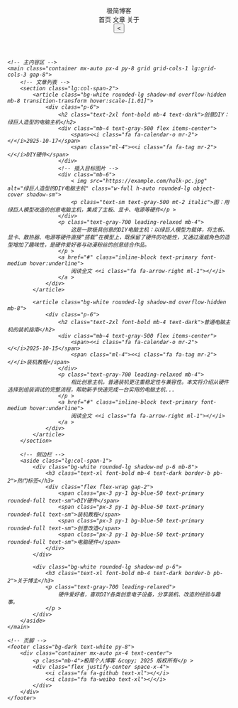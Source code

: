 <!DOCTYPE html>
<html lang="zh-CN">
<head>
    <meta charset="UTF-8">
    <meta name="viewport" content="width=device-width, initial-scale=1.0">
    <!-- 插入Facebook域名验证meta标签 -->
    <meta name="facebook-domain-verification" content="8ljpq1tooa23sf0fc15thsjlguvdns" />
    <title>极简个人博客</title>
    <script src="https://cdn.tailwindcss.com"></script>
    <link href="https://cdn.jsdelivr.net/npm/font-awesome@4.7.0/css/font-awesome.min.css" rel="stylesheet">
    <script>
        tailwind.config = {
            theme: {
                extend: {
                    colors: {
                        primary: '#2563eb',
                        secondary: '#64748b',
                        dark: '#0f172a'
                    },
                    fontFamily: {
                        sans: ['Inter', 'system-ui', 'sans-serif'],
                    },
                }
            }
        }
    </script>
    <style type="text/tailwindcss">
        @layer utilities {
            .content-auto {
                content-visibility: auto;
            }
            .text-shadow {
                text-shadow: 0 2px 4px rgba(0,0,0,0.1);
            }
        }
    </style>
</head>
<body class="bg-gray-50 font-sans text-gray-800">
    <!-- 导航栏 -->
    <header class="bg-white shadow-sm sticky top-0 z-50">
        <div class="container mx-auto px-4 py-4 flex justify-between items-center">
            极简博客
            <nav class="hidden md:flex space-x-6">
                首页
                文章
                关于
            </nav>
            <button class="md:hidden text-gray-600">
                <<i class="fa fa-bars text-xl"></</i>
            </button>
        </div>
    </header>

    <!-- 主内容区 -->
    <main class="container mx-auto px-4 py-8 grid grid-cols-1 lg:grid-cols-3 gap-8">
        <!-- 文章列表 -->
        <section class="lg:col-span-2">
            <article class="bg-white rounded-lg shadow-md overflow-hidden mb-8 transition-transform hover:scale-[1.01]">
                <div class="p-6">
                    <h2 class="text-2xl font-bold mb-4 text-dark">创意DIY：绿巨人造型的电脑主机</h2>
                    <div class="mb-4 text-gray-500 flex items-center">
                        <span><<i class="fa fa-calendar-o mr-2"></</i>2025-10-17</span>
                        <span class="ml-4"><<i class="fa fa-tag mr-2"></</i>DIY硬件</span>
                    </div>
                    <!-- 插入目标图片 -->
                    <div class="mb-6">
                        < img src="https://example.com/hulk-pc.jpg" alt="绿巨人造型的DIY电脑主机" class="w-full h-auto rounded-lg object-cover shadow-sm">
                        <p class="text-sm text-gray-500 mt-2 italic">图：用绿巨人模型改造的创意电脑主机，集成了主板、显卡、电源等硬件</p >
                    </div>
                    <p class="text-gray-700 leading-relaxed mb-4">
                        这是一款极具创意的DIY电脑主机：以绿巨人模型为载体，将主板、显卡、散热器、电源等硬件直接“搭载”在模型上，既保留了硬件的功能性，又通过漫威角色的造型增加了趣味性，是硬件爱好者与动漫粉丝的创意结合作品。
                    </p >
                    <a href="#" class="inline-block text-primary font-medium hover:underline">
                        阅读全文 <<i class="fa fa-arrow-right ml-1"></</i>
                    </a >
                </div>
            </article>

            <article class="bg-white rounded-lg shadow-md overflow-hidden mb-8">
                <div class="p-6">
                    <h2 class="text-2xl font-bold mb-4 text-dark">普通电脑主机的装机指南</h2>
                    <div class="mb-4 text-gray-500 flex items-center">
                        <span><<i class="fa fa-calendar-o mr-2"></</i>2025-10-15</span>
                        <span class="ml-4"><<i class="fa fa-tag mr-2"></</i>装机教程</span>
                    </div>
                    <p class="text-gray-700 leading-relaxed mb-4">
                        相比创意主机，普通装机更注重稳定性与兼容性。本文将介绍从硬件选择到组装调试的完整流程，帮助新手快速完成一台实用的电脑主机...
                    </p >
                    <a href="#" class="inline-block text-primary font-medium hover:underline">
                        阅读全文 <<i class="fa fa-arrow-right ml-1"></</i>
                    </a >
                </div>
            </article>
        </section>

        <!-- 侧边栏 -->
        <aside class="lg:col-span-1">
            <div class="bg-white rounded-lg shadow-md p-6 mb-8">
                <h3 class="text-xl font-bold mb-4 text-dark border-b pb-2">热门标签</h3>
                <div class="flex flex-wrap gap-2">
                    <span class="px-3 py-1 bg-blue-50 text-primary rounded-full text-sm">DIY硬件</span>
                    <span class="px-3 py-1 bg-blue-50 text-primary rounded-full text-sm">装机教程</span>
                    <span class="px-3 py-1 bg-blue-50 text-primary rounded-full text-sm">创意改造</span>
                    <span class="px-3 py-1 bg-blue-50 text-primary rounded-full text-sm">电脑硬件</span>
                </div>
            </div>

            <div class="bg-white rounded-lg shadow-md p-6">
                <h3 class="text-xl font-bold mb-4 text-dark border-b pb-2">关于博主</h3>
                <p class="text-gray-700 leading-relaxed">
                    硬件爱好者，喜欢DIY各类创意电子设备，分享装机、改造的经验与趣事。
                </p >
            </div>
        </aside>
    </main>

    <!-- 页脚 -->
    <footer class="bg-dark text-white py-8">
        <div class="container mx-auto px-4 text-center">
            <p class="mb-4">极简个人博客 &copy; 2025 版权所有</p >
            <div class="flex justify-center space-x-4">
                <<i class="fa fa-github text-xl"></</i>
                <<i class="fa fa-weibo text-xl"></</i>
            </div>
        </div>
    </footer>
</body>
</html>
